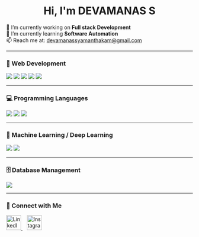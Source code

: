 <h1 align="center">Hi, I'm DEVAMANAS S</h1>

<p align="">
  🔭 I’m currently working on <strong>Full stack Development</strong><br>
  🌱 I’m currently learning <strong>Software Automation</strong><br>
  📫 Reach me at: <a href="mailto:devamanassyamanthakam@gmail.com">devamanassyamanthakam@gmail.com</a>
</p>

---

### 🚀 Web Development
<p align="left">
  <img src="https://img.shields.io/badge/React-20232A?style=for-the-badge&logo=react&logoColor=61DAFB" />
  <img src="https://img.shields.io/badge/JavaScript-F7DF1E?style=for-the-badge&logo=javascript&logoColor=black" />
  <img src="https://img.shields.io/badge/HTML5-E34F26?style=for-the-badge&logo=html5&logoColor=white" />
  <img src="https://img.shields.io/badge/CSS3-1572B6?style=for-the-badge&logo=css3&logoColor=white" />
  <img src="https://img.shields.io/badge/TailwindCSS-38B2AC?style=for-the-badge&logo=tailwind-css&logoColor=white" />
</p>

---

### 💻 Programming Languages
<p align="left">
  <img src="https://img.shields.io/badge/Java-ED8B00?style=for-the-badge&logo=java&logoColor=white" />
  <img src="https://img.shields.io/badge/C-00599C?style=for-the-badge&logo=c&logoColor=white" />
  <img src="https://img.shields.io/badge/Python-3776AB?style=for-the-badge&logo=python&logoColor=white" />
</p>

---

### 🧠 Machine Learning / Deep Learning
<p align="left">
  <img src="https://img.shields.io/badge/TensorFlow-FF6F00?style=for-the-badge&logo=tensorflow&logoColor=white" />
  <img src="https://img.shields.io/badge/Keras-D00000?style=for-the-badge&logo=keras&logoColor=white" />
</p>

---

### 🗄️ Database Management
<p align="left">
  <img src="https://img.shields.io/badge/MySQL-00000F?style=for-the-badge&logo=mysql&logoColor=white" />
</p>

---

### 🤝 Connect with Me

<p align="">
  <a href="https://www.linkedin.com/in/devamanas" target="_blank">
    <img src="https://cdn.jsdelivr.net/gh/devicons/devicon/icons/linkedin/linkedin-original.svg" alt="LinkedIn" width="40" height="40"/>
  </a>
  &nbsp;&nbsp;
  <a href="https://www.instagram.com/devmanaz" target="_blank">
    <img src="https://upload.wikimedia.org/wikipedia/commons/a/a5/Instagram_icon.png" alt="Instagram" width="40" height="40"/>
  </a>
</p>

